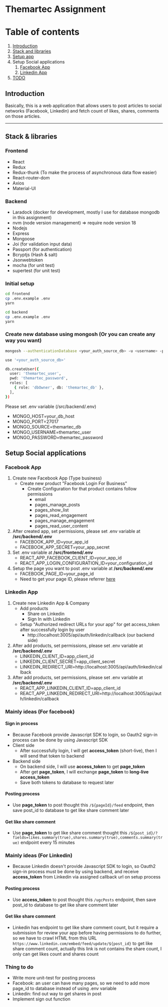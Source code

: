 # Themartec Assignment

# Table of contents

1. [Introduction](#0000)
1. [Stack and libraries](#0001)
1. [Setup app](#0002)
1. Setup Social applications
    1. [Facebook App](#0004)
    1. [Linkedin App](#0005)
1. [TODO](#0006)

## Introduction <a name="0000"></a>

<p>
  Basically, this is a web application that allows users to post articles to social networks (Facebook, Linkedin) and fetch count of likes, shares, comments on those articles.
</p>

---

## Stack & libraries <a name="0001"></a>

### Frontend

- React
- Redux
- Redux-thunk (To make the process of asynchronous data flow easier)
- React-router-dom
- Axios
- Material-UI

### Backend

- Laradock (docker for development, mostly I use for database mongodb in this assignment)
- nvm (node version management) => require node version 18
- Nodejs
- Express
- Mongoose
- Joi (for validation input data)
- Passport (for authentication)
- Bcryptjs (Hash & salt)
- Jsonwebtoken
- mocha (for unit test)
- supertest (for unit test)

### Initial setup <a name="0002"></a>

```bash
cd frontend 
cp .env.example .env
yarn

cd backend
cp .env.example .env
yarn
```

### Create new database using mongosh (Or you can create any way you want)

```bash
mongosh --authenticationDatabase <your_auth_source_db> -u <username> -p <password>

use '<your_auth_source_db>'

db.createUser({
  user: 'themartec_user',
  pwd: 'themartec_password',
  roles: [
    { role: 'dbOwner', db: 'themartec_db' },
  ],
})
```

Please set .env variable (/src/backend/.env)
<ul>
  <li>MONGO_HOST=your_db_host</li>
  <li>MONGO_PORT=27017</li>
  <li>MONGO_SOURCE=themartec_db</li>
  <li>MONGO_USERNAME=themartec_user</li>
  <li>MONGO_PASSWORD=themartec_password</li>
</ul>

## Setup Social applications

### Facebook App <a name="0004"></a>

  <ol>
    <li>
      Create new Facebook App (Type business)
      <ul>
        <li>
          Create new product "Facebook Login For Business"
          <ul>
          <li>
              Create Configuration for that product contains follow permissions
              <ul>
                  <li>email</li>
                  <li>pages_manage_posts</li>
                  <li>pages_show_list</li>
                  <li>pages_read_engagement</li>
                  <li>pages_manage_engagement</li>
                  <li>pages_read_user_content</li>
              </ul>
          </li>
          </ul>
        </li>
      </ul>
    </li>
    <li>
      After created app, set permissions, please set .env variable at <b>/src/backend/.env</b>
      <ul>
        <li>FACEBOOK_APP_ID=your_app_id</li>
        <li>FACEBOOK_APP_SECRET=your_app_secret</li>
      </ul>
    </li>
    <li>
      Set .env variable at <b>/src/frontend/.env</b>
      <ul>
        <li>
          REACT_APP_FACEBOOK_CLIENT_ID=your_app_id
        </li>
        <li>REACT_APP_LOGIN_CONFIGURATION_ID=your_configuration_id</li>
      </ul>
    </li>
    <li>
      Setup the page you want to post .env variable at <b>/src/backend/.env</b>
      <ul>
        <li>FACEBOOK_PAGE_ID=your_page_id</li>
        <li>
        Need to get your page ID, please referrer <a href="https://www.facebook.com/help/android-app/1503421039731588">here</a>
        </li>
      </ul>
    </li>
  </ol>

### Linkedin App <a name="0005"></a>

  <ol>
    <li>
    Create new Linkedin App & Company
      <ul>
        <li>
          Add products
          <ul>
            <li>Share on Linkedin</li>
            <li>Sign In with Linkedin</li>
          </ul>
        </li>
        <li>
          Setup "Authorized redirect URLs for your app" for get access_token after successfully login by user
            <ul>
              <li>http://localhost:3005/api/auth/linkedin/callback (our backend side)</li>
            </ul>
        </li>
      </ul>  
    </li>
    <li>
      After add products, set permissions, please set .env variable at <b>/src/backend/.env</b>
      <ul>
        <li>
          LINKEDIN_CLIENT_ID=app_client_id
        </li>
        <li>
          LINKEDIN_CLIENT_SECRET=app_client_secret
        </li>
        <li>
          LINKEDIN_REDIRECT_URI=http://localhost:3005/api/auth/linkedin/callback
        </li>
      </ul>  
    </li>
     <li>
      After add products, set permissions, please set .env variable at <b>/src/backend/.env</b>
      <ul>
        <li>
          REACT_APP_LINKEDIN_CLIENT_ID=app_client_id
        </li>
        <li>
           REACT_APP_LINKEDIN_REDIRECT_URI=http://localhost:3005/api/auth/linkedin/callback
        </li>
      </ul>  
    </li>
  </ol>

### Mainly ideas (For facebook)

#### Sign in process

- Because Facebook provide Javascript SDK to login, so Oauth2 sign-in process can be done by using Javascript SDK
- Client side
  - After successfully login, I will get **access_token** (short-live), then I will send that token to backend
- Backend side
  - On backend side, I will use **access_token** to get **page_token**
  - After get **page_token**, I will exchange **page_token** to **long-live access_token**
  - Save both tokens to database to request later

#### Posting process

- Use **page_token** to post thought this `/${pageId}/feed` endpoint, then save post_id to database to get like share comment later

#### Get like share comment

- Use **page_token** to get like share comment thought this `/${post_id}/?fields=likes.summary(true),shares.summary(true),comments.summary(true)` endpoint every 15 minutes

### Mainly ideas (For Linkedin)

- Because Linkedin doesn't provide Javascript SDK to login, so Oauth2 sign-in process must be done by using backend, and receive **access_token** from Linkedin via assigned callback url on setup process

#### Posting process

- Use **access_token** to post thought this `/ugcPosts` endpoint, then save post_id to database to get like share comment later

#### Get like share comment

- Linkedin has endpoint to get like share comment count, but it require a submission for review your app before having permissions to do further, so we have to crawl HTML from this URL `https://www.linkedin.com/embed/feed/update/${post_id}` to get like share comment count, actually this link is not contains the share count, I only can get likes count and shares count

### Thing to do
- Write more unit-test for posting process
- Facebook: an user can have many pages, so we need to add more page_id to database instead of using .env variable
- Linkedin: find out way to get shares in post
- Implement sign out function
